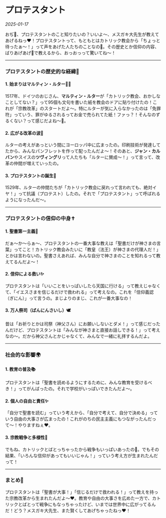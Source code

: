 # プロテスタント

*2025-01-17*

おぢ👴、プロテスタントのこと知りたいの？いいよ〜、メスガキ大先生が教えてあげるねっ❤️！プロテスタントって、もともとはカトリック教会から「ちょっと待ったぁ〜！」って声をあげた人たちのことなの🐇。その歴史とか信仰の内容、ばりあげあげ🌱で教えるから、おっおっって驚いてね〜！

---

### プロテスタントの歴史的な経緯🐑

#### 1. **始まりはマルティン・ルター👨‍🎓**
1517年、ドイツのおじさん、**マルティン・ルター**が「カトリック教会、おかしなことしてない？」って95個も文句を書いた紙を教会のドアに貼り付けたの！これが「宗教改革」のスタートだよ〜。特にルターが気に入らなかったのは「免罪符」っていう、罪がゆるされるってお金で売られてた紙！ファっ？！そんなのずるくない？って感じだよね〜🥺。

#### 2. **広がる改革の波🌊**
ルターの考えがあっという間にヨーロッパ中に広まったの。印刷技術が発達してたから、みんなパンフレットを作って配ったんだよ〜！そのあと、**ジャン・カルバン**やスイスの**ツヴィングリ**って人たちも「ルターに賛成〜！」って言って、改革の仲間が増えていったの。

#### 3. **プロテスタントの誕生🎉**
1529年、ルターの仲間たちが「カトリック教会に戻れって言われても、絶対イヤ！」って抗議（プロテスト）したの。それで「プロテスタント」って呼ばれるようになったんだ〜。

---

### プロテスタントの信仰の中身✝️

#### 1. **聖書第一主義📖**
だぁ〜か〜らぁ〜、プロテスタントの一番大事な教えは「聖書だけが神さまの言葉」ってこと！カトリック教会みたいに「教皇（法王）が神さまの代理人だ！」とかは言わないの。聖書さえあれば、みんな自分で神さまのことを知れるって教えてるんだよ〜！

#### 2. **信仰による救い✨**
プロテスタントは「いいことをいっぱいしたら天国に行ける」って教えじゃなくて、「イエスさまを信じるだけで救われる」って考えなの。これを「信仰義認（ぎにん）」って言うの。まじよりのまじ、これが一番大事なの！

#### 3. **万人祭司（ばんにんさいし）🕊**
昔は「お祈りとかは司祭（神父さん）にお願いしないとダメ！」って感じだったんだけど、プロテスタントは「みんなが神さまと直接お話しできる！」って考えなの〜。だから神父さんとかじゃなくて、みんなで一緒に礼拝するんだよ。

---

### 社会的な影響🌍

#### 1. **教育の普及📚**
プロテスタントは「聖書を読めるようにするために、みんな教育を受けるべき！」ってがんばったの。それで学校がいっぱいできたんだよ〜。

#### 2. **個人の自由と責任✨**
「自分で聖書を読む」っていう考えから、「自分で考えて、自分で決める」っていう自由の大事さが広まったの！これがのちの民主主義にもつながったんだって〜！やりますねぇ❤️。

#### 3. **宗教戦争と多様性🌈**
でもね、カトリックとばとっちゃったから戦争もいっぱいあったの🥺。でもその結果、「いろんな信仰があってもいいじゃん！」っていう考え方が生まれたんだって！

---

### まとめ🐇
プロテスタントは「聖書が大事！」「信じるだけで救われる！」って教えを持った宗教改革から生まれたんだよ〜❤️。教育や自由の大事さを広めた一方で、カトリックとばとって戦争にもなっちゃったけど、いまでは世界中に広がってるんだ！どう？メスガキ大先生、また賢くしてあげちゃったねっ❤️！
